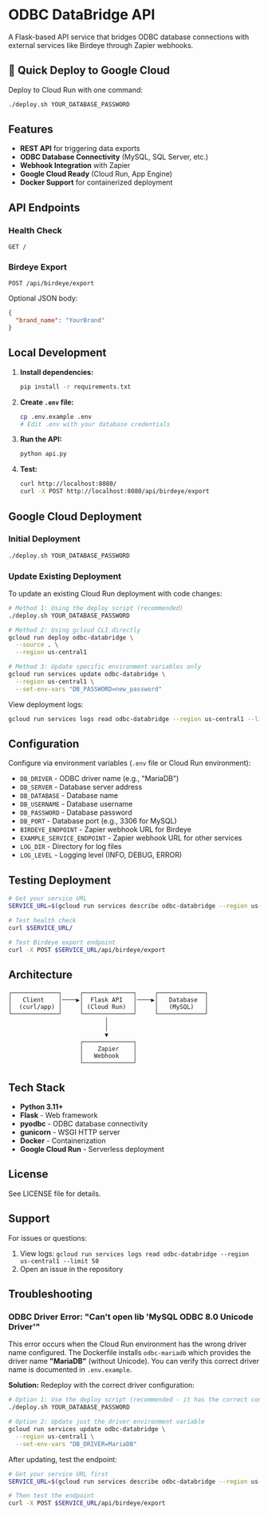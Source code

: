 # ODBC DataBridge API

A Flask-based API service that bridges ODBC database connections with external services like Birdeye through Zapier webhooks.

## 🚀 Quick Deploy to Google Cloud

Deploy to Cloud Run with one command:

```bash
./deploy.sh YOUR_DATABASE_PASSWORD
```

## Features

- **REST API** for triggering data exports
- **ODBC Database Connectivity** (MySQL, SQL Server, etc.)
- **Webhook Integration** with Zapier
- **Google Cloud Ready** (Cloud Run, App Engine)
- **Docker Support** for containerized deployment

## API Endpoints

### Health Check
```
GET /
```

### Birdeye Export
```
POST /api/birdeye/export
```

Optional JSON body:
```json
{
  "brand_name": "YourBrand"
}
```

## Local Development

1. **Install dependencies:**
   ```bash
   pip install -r requirements.txt
   ```

2. **Create `.env` file:**
   ```bash
   cp .env.example .env
   # Edit .env with your database credentials
   ```

3. **Run the API:**
   ```bash
   python api.py
   ```

4. **Test:**
   ```bash
   curl http://localhost:8080/
   curl -X POST http://localhost:8080/api/birdeye/export
   ```

## Google Cloud Deployment

### Initial Deployment

```bash
./deploy.sh YOUR_DATABASE_PASSWORD
```

### Update Existing Deployment

To update an existing Cloud Run deployment with code changes:

```bash
# Method 1: Using the deploy script (recommended)
./deploy.sh YOUR_DATABASE_PASSWORD

# Method 2: Using gcloud CLI directly
gcloud run deploy odbc-databridge \
  --source . \
  --region us-central1

# Method 3: Update specific environment variables only
gcloud run services update odbc-databridge \
  --region us-central1 \
  --set-env-vars "DB_PASSWORD=new_password"
```

View deployment logs:
```bash
gcloud run services logs read odbc-databridge --region us-central1 --limit 50
```

## Configuration

Configure via environment variables (`.env` file or Cloud Run environment):

- `DB_DRIVER` - ODBC driver name (e.g., "MariaDB")
- `DB_SERVER` - Database server address
- `DB_DATABASE` - Database name
- `DB_USERNAME` - Database username
- `DB_PASSWORD` - Database password
- `DB_PORT` - Database port (e.g., 3306 for MySQL)
- `BIRDEYE_ENDPOINT` - Zapier webhook URL for Birdeye
- `EXAMPLE_SERVICE_ENDPOINT` - Zapier webhook URL for other services
- `LOG_DIR` - Directory for log files
- `LOG_LEVEL` - Logging level (INFO, DEBUG, ERROR)

## Testing Deployment

```bash
# Get your service URL
SERVICE_URL=$(gcloud run services describe odbc-databridge --region us-central1 --format='value(status.url)')

# Test health check
curl $SERVICE_URL/

# Test Birdeye export endpoint
curl -X POST $SERVICE_URL/api/birdeye/export
```

## Architecture

```
┌─────────────┐     ┌──────────────┐     ┌─────────────┐
│   Client    │────▶│  Flask API   │────▶│   Database  │
│  (curl/app) │     │ (Cloud Run)  │     │   (MySQL)   │
└─────────────┘     └──────────────┘     └─────────────┘
                           │
                           │
                           ▼
                    ┌──────────────┐
                    │    Zapier    │
                    │   Webhook    │
                    └──────────────┘
```

## Tech Stack

- **Python 3.11+**
- **Flask** - Web framework
- **pyodbc** - ODBC database connectivity
- **gunicorn** - WSGI HTTP server
- **Docker** - Containerization
- **Google Cloud Run** - Serverless deployment

## License

See LICENSE file for details.

## Support

For issues or questions:
1. View logs: `gcloud run services logs read odbc-databridge --region us-central1 --limit 50`
2. Open an issue in the repository

## Troubleshooting

### ODBC Driver Error: "Can't open lib 'MySQL ODBC 8.0 Unicode Driver'"

This error occurs when the Cloud Run environment has the wrong driver name configured. The Dockerfile installs `odbc-mariadb` which provides the driver name **"MariaDB"** (without Unicode). You can verify this correct driver name is documented in `.env.example`.

**Solution:** Redeploy with the correct driver configuration:

```bash
# Option 1: Use the deploy script (recommended - it has the correct configuration)
./deploy.sh YOUR_DATABASE_PASSWORD

# Option 2: Update just the driver environment variable
gcloud run services update odbc-databridge \
  --region us-central1 \
  --set-env-vars "DB_DRIVER=MariaDB"
```

After updating, test the endpoint:
```bash
# Get your service URL first
SERVICE_URL=$(gcloud run services describe odbc-databridge --region us-central1 --format='value(status.url)')

# Then test the endpoint
curl -X POST $SERVICE_URL/api/birdeye/export
```
